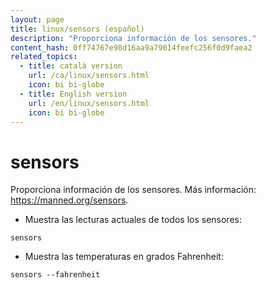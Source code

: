 ```yaml
---
layout: page
title: linux/sensors (español)
description: "Proporciona información de los sensores."
content_hash: 0ff74767e98d16aa9a79014feefc256f0d9faea2
related_topics:
  - title: català version
    url: /ca/linux/sensors.html
    icon: bi bi-globe
  - title: English version
    url: /en/linux/sensors.html
    icon: bi bi-globe
---
```

# sensors

Proporciona información de los sensores.
Más información: <https://manned.org/sensors>.

- Muestra las lecturas actuales de todos los sensores:

`sensors`

- Muestra las temperaturas en grados Fahrenheit:

`sensors --fahrenheit`
